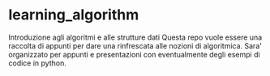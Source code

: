 # learning_algorithm
Introduzione agli algoritmi e alle strutture dati
Questa repo vuole essere una raccolta di appunti per dare una rinfrescata alle nozioni di algoritmica.
Sara' organizzato per appunti e presentazioni con eventualmente degli esempi di codice in python.
